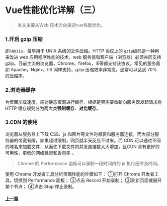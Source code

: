 # Vue性能优化详解（三）

>本文主要从Web 技术方向讲述vue性能优化。

### 1.开启 gzip 压缩
即`GNUzip`，最早用于 UNIX 系统的文件压缩。HTTP 协议上的 `gzip`编码是一种用来改进 web 应用程序性能的技术，web 服务器和客户端（浏览器）必须共同支持 gzip。目前主流的浏览器，Chrome，firefox，IE等都支持该协议。常见的服务器如 Apache，Nginx，IIS 同样支持，gzip 压缩效率非常高，通常可以达到 70% 的压缩率。
### 2.浏览器缓存
为页面加载速度，需对静态资源进行缓存，根据是否需要重新向服务器发起请求将 HTTP 缓存规则分为两大类**强制缓存**、**对比缓存**。
### 3.CDN 的使用
浏览器从服务器上下载 CSS、js 和图片等文件时都要和服务器连接，而大部分服务器的带宽有限，如果超过限制，网页就半天反应不过来。而 CDN 可以通过不同的域名来加载文件，从而使下载文件的并发连接数大大增加，且CDN 具有更好的可用性，更低的网络延迟和丢包率 。
>Chrome 的 Performance 面板可以录制一段时间内的 js 执行细节及时间。

使用 Chrome 开发者工具分析页面性能的步骤如下：
①打开 Chrome 开发者工具，切换到 Performance 面板；
②点击 Record 开始录制；
③刷新页面或展开某个节点；
④点击 Stop 停止录制。

#### [上一篇](VueOptimize2.md)